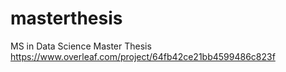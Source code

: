 # masterthesis
MS in Data Science Master Thesis
https://www.overleaf.com/project/64fb42ce21bb4599486c823f
